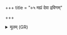 +++
title = "०५ मह्यं देवा द्रविणम्"

+++
<details><summary>मूलम् (GR)</summary>

मह्यं देवा द्रविणम् आ यजन्तां  
ममाशीर् अस्तु मम देवहूतिः ।  
दैवा होतारः सनिषन् न एतद्  
अरिष्टाः स्याम तन्वा सुवीराः ॥
</details>